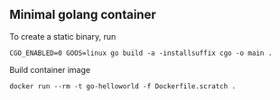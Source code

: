 Minimal golang container
------------------------


To create a static binary, run
```
CGO_ENABLED=0 GOOS=linux go build -a -installsuffix cgo -o main .
```

Build container image
```
docker run --rm -t go-helloworld -f Dockerfile.scratch .
```
